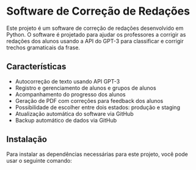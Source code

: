 # Software de Correção de Redações

Este projeto é um software de correção de redações desenvolvido em Python. O software é projetado para ajudar os professores a corrigir as redações dos alunos usando a API do GPT-3 para classificar e corrigir trechos gramaticais da frase.

## Características

- Autocorreção de texto usando API GPT-3
- Registro e gerenciamento de alunos e grupos de alunos
- Acompanhamento do progresso dos alunos
- Geração de PDF com correções para feedback dos alunos
- Possibilidade de escolher entre dois estados: produção e staging
- Atualização automática do software via GitHub
- Backup automático de dados via GitHub

## Instalação

Para instalar as dependências necessárias para este projeto, você pode usar o seguinte comando:

```bash

